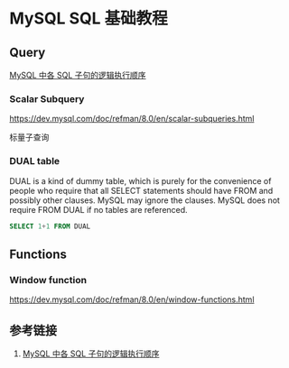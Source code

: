 # MySQL SQL 基础教程


## Query

[MySQL 中各 SQL 子句的逻辑执行顺序](https://blog.csdn.net/TomAndersen/article/details/105881084)

### Scalar Subquery

https://dev.mysql.com/doc/refman/8.0/en/scalar-subqueries.html

标量子查询

### DUAL table

DUAL is a kind of dummy table, which is purely for the convenience of people who require that all SELECT statements should have FROM and possibly other clauses. MySQL may ignore the clauses. MySQL does not require FROM DUAL if no tables are referenced.

```SQL
SELECT 1+1 FROM DUAL
```


## Functions

### Window function

https://dev.mysql.com/doc/refman/8.0/en/window-functions.html


## 参考链接
1. [MySQL 中各 SQL 子句的逻辑执行顺序](https://blog.csdn.net/TomAndersen/article/details/105881084)